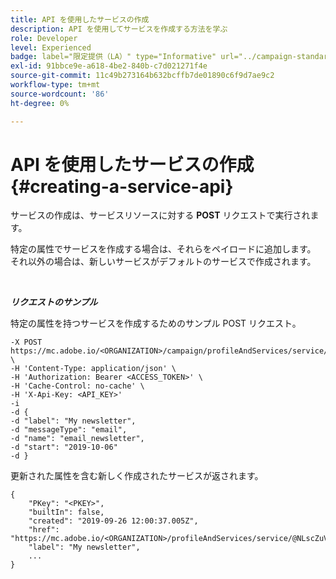 ```yaml
---
title: API を使用したサービスの作成
description: API を使用してサービスを作成する方法を学ぶ
role: Developer
level: Experienced
badge: label="限定提供（LA）" type="Informative" url="../campaign-standard-migration-home.md" tooltip="Campaign Standardに移行されたユーザーに制限"
exl-id: 91bbce9e-a618-4be2-840b-c7d021271f4e
source-git-commit: 11c49b273164b632bcffb7de01890c6f9d7ae9c2
workflow-type: tm+mt
source-wordcount: '86'
ht-degree: 0%

---
```


# API を使用したサービスの作成{#creating-a-service-api}

サービスの作成は、サービスリソースに対する **POST** リクエストで実行されます。

特定の属性でサービスを作成する場合は、それらをペイロードに追加します。 それ以外の場合は、新しいサービスがデフォルトのサービスで作成されます。

<br/>

***リクエストのサンプル***

特定の属性を持つサービスを作成するためのサンプル POST リクエスト。

```
-X POST https://mc.adobe.io/<ORGANIZATION>/campaign/profileAndServices/service/ \
-H 'Content-Type: application/json' \
-H 'Authorization: Bearer <ACCESS_TOKEN>' \
-H 'Cache-Control: no-cache' \
-H 'X-Api-Key: <API_KEY>'
-i
-d {
-d "label": "My newsletter",
-d "messageType": "email",
-d "name": "email_newsletter",
-d "start": "2019-10-06"
-d }
```

更新された属性を含む新しく作成されたサービスが返されます。

```
{
    "PKey": "<PKEY>",
    "builtIn": false,
    "created": "2019-09-26 12:00:37.005Z",
    "href": "https://mc.adobe.io/<ORGANIZATION>/profileAndServices/service/@NLscZuVHxdVu9rPftvrMWFfR1zRIxQGswSOmGLrK09JTF_iWhB0JCUHEndA_vvy__k9mzOYa5NVkcWDcrK8qGh0wygahX9kRcD44kiWWSEceShn3",
    "label": "My newsletter",
    ...
}
```
